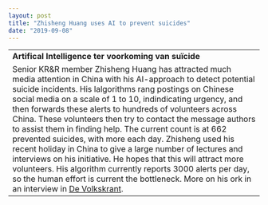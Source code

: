 ```yaml
---
layout: post
title: "Zhisheng Huang uses AI to prevent suicides"
date: "2019-09-08"
---
```


<table class="wp-block-table"><tbody><tr><td><strong>Artifical Intelligence ter voorkoming van suïcide</strong></td></tr><tr><td>Senior KR&amp;R member Zhisheng Huang has attracted much media attention in China with his AI-approach to detect potential suicide incidents. His lalgorithms rang postings on Chinese social media on a scale of 1 to 10, indindicating urgency, and then forwards these alerts to hundreds of volunteers across China. These volunteers then try to contact the message authors to assist them in finding help. The current count is at 662 prevented suicides, with more each day. Zhisheng used his recent holiday in China to give a large number of lectures and interviews on his initiative. He hopes that this will attract more volunteers. His algorithm currently reports 3000 alerts per day, so the human effort is current the bottleneck. More on his ork in an interview in <a href="https://krr.cs.vu.nl/wp-content/uploads/2019/09/Volkskrant-2019-08-27.jpg">De Volkskrant</a>.</td></tr></tbody></table>
